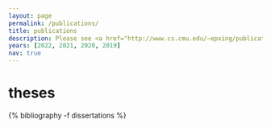```yaml
---
layout: page
permalink: /publications/
title: publications
description: Please see <a href="http://www.cs.cmu.edu/~epxing/publications-2021.html"><u>here</u></a> for publications.
years: [2022, 2021, 2020, 2019]
nav: true
---
```


<!-- <b>SAILING Members:</b> If you want to add your publications to this page, please refer to the <a href="https://github.com/sailing-lab/sailing-lab.github.io/blob/main/docs/publications.md">instruction</a>. -->

<div class="publications">
<!-- <h2>Jump to: <a href="#preprints">preprints</a>, <a href="#publications">publications</a>, <a href="#dissertations">dissertations</a>.</h2>

<h1 class="year" id="preprints">preprints</h1>
{% bibliography -f preprints %}

<h1 id="publications">publications</h1>
{% for y in page.years %}
  <h2 class="year">{{y}}</h2>
  {% bibliography -f papers -q @*[year={{y}}]* %}
{% endfor %} -->

<h1 class="year" id="dissertations">theses</h1>
{% bibliography -f dissertations %}

</div>
